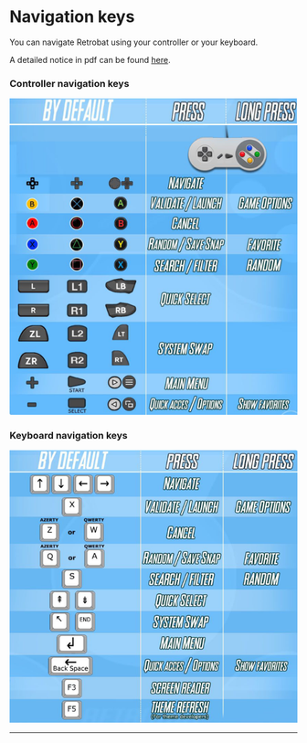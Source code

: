 # Navigation keys

You can navigate Retrobat using your controller or your keyboard.

A detailed notice in pdf can be found [here](http://retrobat.ovh/notice/notice.pdf).

### **Controller navigation keys**

![](<../.gitbook/assets/image (3).png>)



### **Keyboard navigation keys**

****![](<../.gitbook/assets/image (1).png>)****

****
